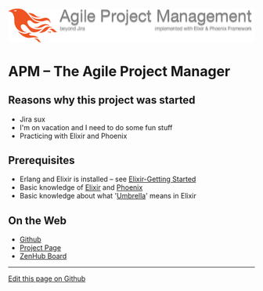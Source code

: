 ![Logo](https://github.com/TheProgrammingKitchen/apm/raw/master/elixir/apps/apm_px/assets/static/images/apm-logo-top.png)

# APM – The Agile Project Manager

## Reasons why this project was started

  - Jira sux
  - I'm on vacation and I need to do some fun stuff
  - Practicing with Elixir and Phoenix

## Prerequisites

  - Erlang and Elixir is installed – see [Elixir-Getting Started][]
  - Basic knowledge of [Elixir][] and [Phoenix][] 
  - Basic knowledge about what '[Umbrella][]' means in Elixir

## On the Web

  * [Github][]
  * [Project Page][]
  * [ZenHub Board][]


----
[Edit this page on Github](https://github.com/TheProgrammingKitchen/apm/edit/master/docs/index.md)

[Elixir]: https://elixir-lang.org
[Elixir-Getting Started]: https://elixir-lang.org/getting-started/introduction.html
[Phoenix]: http://www.phoenixframework.org
[Umbrella]: https://elixir-lang.org/getting-started/mix-otp/dependencies-and-umbrella-apps.html#umbrella-projects

[Github]: https://github.com/TheProgrammingKitchen/apm
[Pivotal Tracker]: https://www.pivotaltracker.com/n/projects/2079917

[ZenHub Board]: https://app.zenhub.com/workspace/o/theprogrammingkitchen/apm/boards?repos=98336128
[Project Page]: https://theprogrammingkitchen.github.io/apm/
